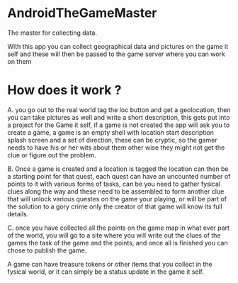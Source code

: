 # AndroidTheGameMaster
The master for collecting data.

With this app you can collect geographical data and pictures on the game it self and these will then be passed to the game server where you can work on them

# How does it work ?

A. you go out to the real world tag the loc button and get a geolocation, then you can take pictures as well and write a short description, this gets put into a project for the Game it self, if a game is not created the app will ask you to create a game, a game is an empty shell with location start description splash screen and a set of direction, these can be cryptic, so the gamer needs to have his or her wits about them other wise they might not get the clue or figure out the problem.

B. Once a game is created and a location is tagged the location can then be a starting point for that quest, each quest can have an uncounted number of points to it with various forms of tasks, can be you need to gather fysical clues along the way and these need to be assembled to form another clue that will unlock various questes on the game your playing, or will be part of the solution to a gory crime only the creator of that game will know its full details.

C. once you have collected all the points on the game map in what ever part of the world, you will go to a site where you will write out the clues of the games the task of the game and the points, and once all is finished you can chose to publish the game.

A game can have treasure tokens or other items that you collect in the fysical world, or it can simply be a status update in the game it self.
